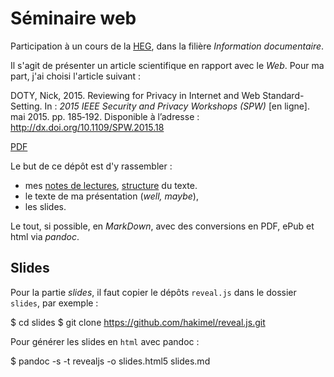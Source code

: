 # Séminaire web

Participation à un cours de la [HEG](http://www.hesge.ch/heg), dans la filière *Information documentaire*.

Il s'agit de présenter un article scientifique en rapport avec le *Web*. Pour ma part, j'ai choisi l'article suivant :

DOTY, Nick, 2015. Reviewing for Privacy in Internet and Web
Standard-Setting. In : *2015 IEEE Security and Privacy Workshops (SPW)*
\[en ligne\]. mai 2015. pp. 185‑192. Disponible à l’adresse :
http://dx.doi.org/10.1109/SPW.2015.18

[PDF](pdf/reviewing_for_Privacy_in_Internet_and_Web_Standard.pdf)

Le but de ce dépôt est d'y rassembler : 

   * mes [notes de lectures](notes/lecture.md), [structure](notes/structure.md) du texte.
   * le texte de ma présentation (*well, maybe*),
   * les slides.

Le tout, si possible, en *MarkDown*, avec des conversions en PDF, ePub et html via *pandoc*.

## Slides

Pour la partie *slides*, il faut copier le dépôts ``reveal.js`` dans le dossier ``slides``, par exemple :

   $ cd slides
   $ git clone https://github.com/hakimel/reveal.js.git

Pour générer les slides en ``html`` avec pandoc :

   $ pandoc -s -t revealjs -o slides.html5 slides.md
